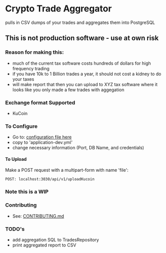 # Crypto Trade Aggregator

pulls in CSV dumps of your trades and aggregates them into PostgreSQL

## This is not production software - use at own risk


### Reason for making this:
- much of the current tax software costs hundreds of dollars for high frequency trading
- if you have 10k to 1 Billion trades a year, it should not cost a kidney to do your taxes
- will make report that then you can upload to XYZ tax software where it looks like you only made a few trades with aggegation


### Exchange format Supported
- KuCoin

### To Configure
- Go to: [configuration file here](src/main/resources/application-dev.yml.example)
- copy to 'application-dev.yml'
- change necessary information (Port, DB Name, and credentials)

#### To Upload

Make a POST request with a multipart-form with name 'file':
```
POST: localhost:3030/api/v1/uploadKucoin
```

### Note this is a WIP

### Contributing
- See: [CONTRIBUTING.md](CONTRIBUTING.md)

### TODO's
- add aggregation SQL to TradesRepository
- print aggregated report to CSV
